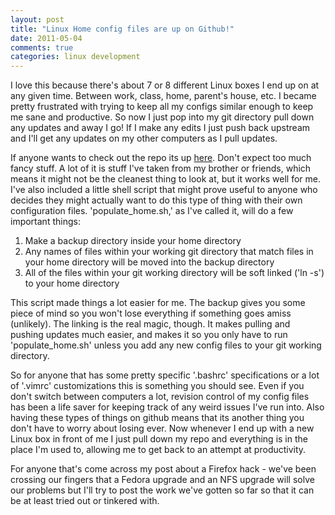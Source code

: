 ```yaml
---
layout: post
title: "Linux Home config files are up on Github!"
date: 2011-05-04
comments: true
categories: linux development
---
```


I love this because there's about 7 or 8 different Linux boxes I end up on at any given time. Between work, class, home, parent's house, etc. I became pretty frustrated with trying to keep all my configs similar enough to keep me sane and productive. So now I just pop into my git directory pull down any updates and away I go! If I make any edits I just push back upstream and I'll get any updates on my other computers as I pull updates.

If anyone wants to check out the repo its up <a title="Home_config" href="https://github.com/jphenow/home_config">here</a>. Don't expect too much fancy stuff. A lot of it is stuff I've taken from my brother or friends, which means it might not be the cleanest thing to look at, but it works well for me. I've also included a little shell script that might prove useful to anyone who decides they might actually want to do this type of thing with their own configuration files. 'populate_home.sh,' as I've called it, will do a few important things:
<ol>
	<li>Make a backup directory inside your home directory</li>
	<li>Any names of files within your working git directory that match files in your home directory will be moved into the backup directory</li>
	<li>All of the files within your git working directory will be soft linked ('ln -s') to your home directory</li>
</ol>
This script made things a lot easier for me. The backup gives you some piece of mind so you won't lose everything if something goes amiss (unlikely). The linking is the real magic, though. It makes pulling and pushing updates much easier, and makes it so you only have to run 'populate_home.sh' unless you add any new config files to your git working directory.

So for anyone that has some pretty specific '.bashrc' specifications or a  lot of '.vimrc' customizations this is something you should see. Even if you don't switch between computers a lot, revision control of my config files has been a life saver for keeping track of any weird issues I've run into. Also having these types of things on github means that its another thing you don't have to worry about losing ever. Now whenever I end up with a new Linux box in front of me I just pull down my repo and everything is in the place I'm used to, allowing me to get back to an attempt at productivity.

For anyone that's come across my post about a Firefox hack - we've been crossing our fingers that a Fedora upgrade and an NFS upgrade will solve our problems but I'll try to post the work we've gotten so far so that it can be at least tried out or tinkered with.

